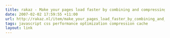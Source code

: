 ```yaml
---
title: rakaz - Make your pages load faster by combining and compressing javascript and css files
date: 2007-02-02 17:59:55 +11:00
url: http://rakaz.nl/item/make_your_pages_load_faster_by_combining_and_compressing_javascript_and_css_files
tags: javascript css performance optimization compression cache
layout: link
---
```

